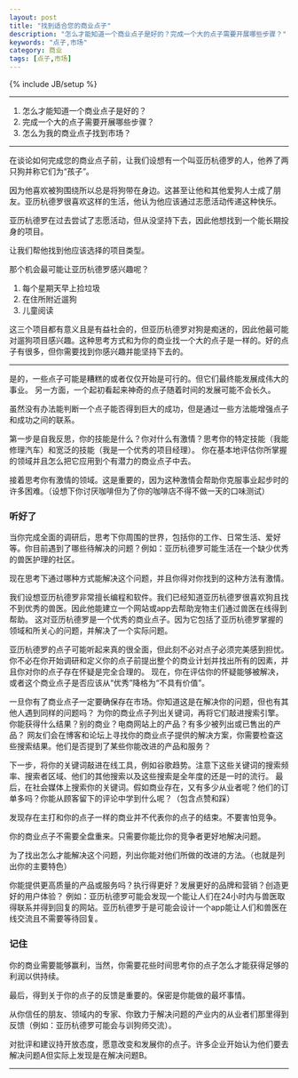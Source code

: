 ```yaml
---
layout: post
title: "找到适合您的商业点子"
description: "怎么才能知道一个商业点子是好的？完成一个大的点子需要开展哪些步骤？"
keywords: "点子,市场"
category: 商业
tags: [点子,市场]
---
```

{% include JB/setup %}

<hr/>

1. 怎么才能知道一个商业点子是好的？
2. 完成一个大的点子需要开展哪些步骤？
3. 怎么为我的商业点子找到市场？

<hr/>
在谈论如何完成您的商业点子前，让我们设想有一个叫亚历杭德罗的人，他养了两只狗并称它们为“孩子”。

因为他喜欢被狗围绕所以总是将狗带在身边。这甚至让他和其他爱狗人士成了朋友。亚历杭德罗很喜欢这样的生活，他认为他应该通过志愿活动传递这种快乐。

亚历杭德罗在过去尝试了志愿活动，但从没坚持下去，因此他想找到一个能长期投身的项目。

让我们帮他找到他应该选择的项目类型。

那个机会最可能让亚历杭德罗感兴趣呢？

1. 每个星期天早上捡垃圾
2. 在住所附近遛狗
3. 儿童阅读

这三个项目都有意义且是有益社会的，但亚历杭德罗对狗是痴迷的，因此他最可能对遛狗项目感兴趣。这种思考方式和为你的商业找一个大的点子是一样的。好的点子有很多，但你需要找到你感兴趣并能坚持下去的。

<hr/>

是的，一些点子可能是糟糕的或者仅仅开始是可行的。但它们最终能发展成伟大的事业。 另一方面，一个起初看起来神奇的点子随着时间的发展可能不会长久。

虽然没有办法能判断一个点子能否得到巨大的成功，但是通过一些方法能增强点子和成功之间的联系。

第一步是自我反思，你的技能是什么？你对什么有激情？思考你的特定技能（我能修理汽车）和宽泛的技能（我是一个优秀的项目经理）。 你在基本地评估你所掌握的领域并且怎么把它应用到个有潜力的商业点子中去。

接着思考你有激情的领域。这是重要的，因为这种激情会帮助你克服事业起步时的许多困难。（设想下你讨厌咖啡但为了你的咖啡店不得不做一天的口味测试）

### 听好了
当你完成全面的调研后，思考下你周围的世界，包括你的工作、日常生活、爱好等。你目前遇到了哪些待解决的问题？例如：亚历杭德罗可能生活在一个缺少优秀的兽医护理的社区。

现在思考下通过哪种方式能解决这个问题，并且你得对你找到的这种方法有激情。

我们设想亚历杭德罗非常擅长编程和软件。我们已经知道亚历杭德罗很喜欢狗且找不到优秀的兽医。因此他能建立一个网站或app去帮助宠物主们通过兽医在线得到帮助。 这对亚历杭德罗是一个优秀的商业点子。因为它包括了亚历杭德罗掌握的领域和所关心的问题，并解决了一个实际问题。

亚历杭德罗的点子可能听起来真的很全面，但此刻不必对点子必须完美感到担忧。 你不必在你开始调研和定义你的点子前提出整个的商业计划并找出所有的因素，并且你对你的点子存在怀疑是完全合理的。 现在，你在评估你的怀疑能够被解决，或者这个商业点子是否应该从“优秀”降格为“不具有价值”。

一旦你有了商业点子一定要确保存在市场。你知道这是在解决你的问题，但也有其他人遇到同样的问题吗？ 为你的商业点子列出关键词，再将它们敲进搜索引擎。你能获得什么结果？别的商业？电商网站上的产品？有多少被列出或已售出的产品？ 网友们会在博客和论坛上寻找你的商业点子提供的解决方案，你需要检查这些搜索结果。他们是否提到了某些你能改进的产品和服务？

下一步，将你的关键词敲进在线工具，例如谷歌趋势。注意下这些关键词的搜索频率、搜索者区域、他们的其他搜索以及这些搜索是全年度的还是一时的流行。 最后，在社会媒体上搜索你的关键词。假如商业存在，又有多少从业者呢？他们的订单多吗？你能从顾客留下的评论中学到什么呢？（包含点赞和踩） 

发现存在主打和你的点子一样的商业并不代表你的点子的结束。不要害怕竞争。

你的商业点子不需要全盘重来。只需要你能比你的竞争者更好地解决问题。 

为了找出怎么才能解决这个问题，列出你能对他们所做的改进的方法。（也就是列出你的主要特色） 

你能提供更高质量的产品或服务吗？执行得更好？发展更好的品牌和营销？创造更好的用户体验？ 例如：亚历杭德罗可能会发现一个能让人们在24小时内与兽医取得联系并得到回复的网站。亚历杭德罗于是可能会设计一个app能让人们和兽医在线交流且不需要等待回复。

### 记住
你的商业需要能够赢利，当然，你需要花些时间思考你的点子怎么才能获得足够的利润以供持续。

最后，得到关于你的点子的反馈是重要的。保密是你能做的最坏事情。 

从你信任的朋友、领域内的专家、你致力于解决问题的产业内的从业者们那里得到反馈（例如：亚历杭德罗可能会与训狗师交流）。 

对批评和建议持开放态度，愿意改变和发展你的点子。许多企业开始认为他们要去解决问题A但实际上发现是在解决问题B。

<hr/>
